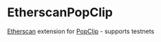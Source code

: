 # EtherscanPopClip
[Etherscan](https://etherscan.io/) extension for [PopClip](https://pilotmoon.com/popclip/) - supports testnets
